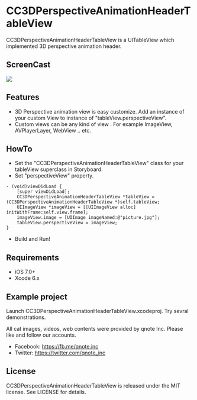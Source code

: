 # CC3DPerspectiveAnimationHeaderTableView
CC3DPerspectiveAnimationHeaderTableView is a UITableView which implemented 3D perspective animation header.

ScreenCast
-----
![](https://github.com/caesarcat/CC3DPerspectiveAnimationHeaderTableView/blob/master/sample1.gif)

Features
-----
- 3D Perspective animation view is easy customize. Add an instance of your custom View to instance of "tableView.perspectiveView".
- Custom views can be any kind of view . For example ImageView, AVPlayerLayer, WebView .. etc.


HowTo
-----
- Set the "CC3DPerspectiveAnimationHeaderTableView" class for your tableView superclass in Storyboard.
- Set "perspectiveView" property.
```
- (void)viewDidLoad {
    [super viewDidLoad];
    CC3DPerspectiveAnimationHeaderTableView *tableView = (CC3DPerspectiveAnimationHeaderTableView *)self.tableView;
    UIImageView *imageView = [[UIImageView alloc] initWithFrame:self.view.frame];
    imageView.image = [UIImage imageNamed:@"picture.jpg"];
    tableView.perspectiveView = imageView;
}
```
- Build and Run!


Requirements
-----
- iOS 7.0+
- Xcode 6.x


Example project
-----
Launch CC3DPerspectiveAnimationHeaderTableView.xcodeproj. Try sevral demonstrations.

All cat images, videos, web contents  were provided by qnote Inc.
Please like and follow our accounts.
- Facebook: https://fb.me/qnote.inc
- Twitter:  https://twitter.com/qnote_inc

License
-----
CC3DPerspectiveAnimationHeaderTableView is released under the MIT license. See LICENSE for details.
